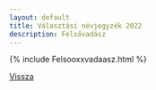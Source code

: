 ```yaml
---
layout: default
title: Választási névjegyzék 2022
description: Felsővadász
---
```


{% include Felsooxxvadaasz.html %}

[Vissza](./)